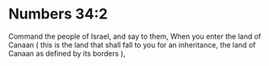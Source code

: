 # Numbers 34:2

Command the people of Israel, and say to them, When you enter the land of Canaan ( this is the land that shall fall to you for an inheritance, the land of Canaan as defined by its borders ),

